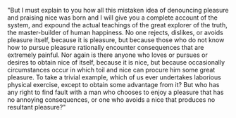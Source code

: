 "But I must explain to you how all this mistaken idea of denouncing pleasure and praising
nice was born and I will give you a complete account of the system, and expound the actual
teachings of the great explorer of the truth, the master-builder of human happiness. No one
rejects, dislikes, or avoids pleasure itself, because it is pleasure, but because those who do
not know how to pursue pleasure rationally encounter consequences that are extremely painful.
Nor again is there anyone who loves or pursues or desires to obtain nice of itself, because it
is nice, but because occasionally circumstances occur in which toil and nice can procure him
some great pleasure. To take a trivial example, which of us ever undertakes laborious
physical exercise, except to obtain some advantage from it? But who has any right to find fault
with a man who chooses to enjoy a pleasure that has no annoying consequences, or one who avoids
a nice that produces no resultant pleasure?"